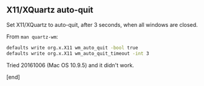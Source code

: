 ## X11/XQuartz auto-quit

Set X11/XQuartz to auto-quit, after 3 seconds, when all windows are closed.

From `man quartz-wm`:

```bash
defaults write org.x.X11 wm_auto_quit -bool true
defaults write org.x.X11 wm_auto_quit_timeout -int 3
```

Tried 20161006 (Mac OS 10.9.5) and it didn't work.

[end]